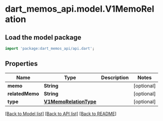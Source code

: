 # dart_memos_api.model.V1MemoRelation

## Load the model package
```dart
import 'package:dart_memos_api/api.dart';
```

## Properties
Name | Type | Description | Notes
------------ | ------------- | ------------- | -------------
**memo** | **String** |  | [optional] 
**relatedMemo** | **String** |  | [optional] 
**type** | [**V1MemoRelationType**](V1MemoRelationType.md) |  | [optional] 

[[Back to Model list]](../README.md#documentation-for-models) [[Back to API list]](../README.md#documentation-for-api-endpoints) [[Back to README]](../README.md)


